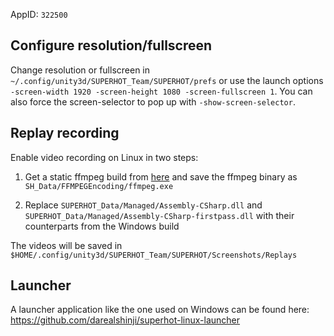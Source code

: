 AppID: `322500`

Configure resolution/fullscreen
-------------------------------
Change resolution or fullscreen in `~/.config/unity3d/SUPERHOT_Team/SUPERHOT/prefs`
or use the launch options `-screen-width 1920 -screen-height 1080 -screen-fullscreen 1`.
You can also force the screen-selector to pop up with `-show-screen-selector`.

Replay recording
----------------
Enable video recording on Linux in two steps:

1. Get a static ffmpeg build from [here](https://www.johnvansickle.com/ffmpeg/) and save the ffmpeg binary as `SH_Data/FFMPEGEncoding/ffmpeg.exe`

2. Replace `SUPERHOT_Data/Managed/Assembly-CSharp.dll` and `SUPERHOT_Data/Managed/Assembly-CSharp-firstpass.dll` with their counterparts from the Windows build

The videos will be saved in `$HOME/.config/unity3d/SUPERHOT_Team/SUPERHOT/Screenshots/Replays`

Launcher
--------
A launcher application like the one used on Windows can be found here: https://github.com/darealshinji/superhot-linux-launcher

